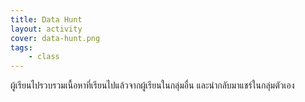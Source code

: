 ```yaml
---
title: Data Hunt
layout: activity
cover: data-hunt.png
tags:
    - class
---
```


ผู้เรียนไปรวบรวมเนื้อหาที่เรียนไปแล้วจากผู้เรียนในกลุ่มอื่น และนำกลับมาแชร์ในกลุ่มตัวเอง